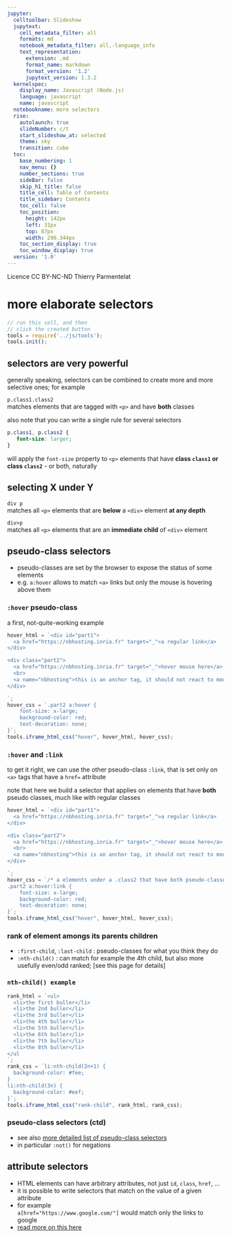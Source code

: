 ```yaml
---
jupyter:
  celltoolbar: Slideshow
  jupytext:
    cell_metadata_filter: all
    formats: md
    notebook_metadata_filter: all,-language_info
    text_representation:
      extension: .md
      format_name: markdown
      format_version: '1.2'
      jupytext_version: 1.3.2
  kernelspec:
    display_name: Javascript (Node.js)
    language: javascript
    name: javascript
  notebookname: more selectors
  rise:
    autolaunch: true
    slideNumber: c/t
    start_slideshow_at: selected
    theme: sky
    transition: cube
  toc:
    base_numbering: 1
    nav_menu: {}
    number_sections: true
    sideBar: false
    skip_h1_title: false
    title_cell: Table of Contents
    title_sidebar: Contents
    toc_cell: false
    toc_position:
      height: 142px
      left: 31px
      top: 87px
      width: 290.344px
    toc_section_display: true
    toc_window_display: true
  version: '1.0'
---
```


<div class="licence">
<span>Licence CC BY-NC-ND</span>
<span>Thierry Parmentelat</span>
</div>

<!-- #region slideshow={"slide_type": ""} -->
# more elaborate selectors
<!-- #endregion -->

```javascript
// run this cell, and then 
// click the created button
tools = require('../js/tools');
tools.init();
```

<!-- #region slideshow={"slide_type": "slide"} -->
## selectors are very powerful
<!-- #endregion -->

generally speaking, selectors can be combined to create more and more selective ones; for example

`p.class1.class2`  
  matches elements that are tagged with `<p>` and have **both** classes  


also note that you can write a single rule for several selectors 

```css
p.class1, p.class2 {
   font-size: larger;
}
```

will apply the `font-size` property to `<p>` elements that have **class `class1` or class `class2`** - or both, naturally

<!-- #region slideshow={"slide_type": "slide"} -->
## selecting X under Y
<!-- #endregion -->

<!-- #region slideshow={"slide_type": ""} -->
`div p`  
matches all `<p>` elements that are **below** a `<div>` element **at any depth**

`div>p`  
matches all `<p>` elements that are an **immediate child** of `<div>` element
<!-- #endregion -->

<!-- #region slideshow={"slide_type": "slide"} -->
## pseudo-class selectors
<!-- #endregion -->

* pseudo-classes are set by the browser to expose the status of some elements
* e.g. `a:hover` allows to match `<a>` links but only the mouse is hovering above them

<!-- #region slideshow={"slide_type": "slide"} -->
### `:hover` pseudo-class  
<!-- #endregion -->

a first, not-quite-working example

```javascript hide_input=true
hover_html = `<div id="part1">
  <a href="https://nbhosting.inria.fr" target="_">a regular link</a>
</div> 

<div class="part2">
  <a href="https://nbhosting.inria.fr" target="_">hover mouse here</a>
  <br>
  <a name="nbhosting">this is an anchor tag, it should not react to mouse</a>
</div>

`;
hover_css = `.part2 a:hover {
    font-size: x-large;
    background-color: red;
    text-decoration: none;
}`;
tools.iframe_html_css("hover", hover_html, hover_css);
```

<!-- #region slideshow={"slide_type": "slide"} -->
### `:hover` and `:link`  
<!-- #endregion -->

to get it right, we can use the other pseudo-class `:link`, that is set only on `<a>` tags that have a `href=` attribute

note that here we build a selector that applies on elements that have **both** pseudo classes, much like with regular classes

```javascript hide_input=true
hover_html = `<div id="part1">
  <a href="https://nbhosting.inria.fr" target="_">a regular link</a>
</div> 

<div class="part2">
  <a href="https://nbhosting.inria.fr" target="_">hover mouse here</a>
  <br>
  <a name="nbhosting">this is an anchor tag, it should not react to mouse</a>
</div>

`;
hover_css = `/* a elements under a .class2 that have both pseudo-classes */
.part2 a:hover:link {
    font-size: x-large;
    background-color: red;
    text-decoration: none;
}`;
tools.iframe_html_css("hover", hover_html, hover_css);
```

<!-- #region slideshow={"slide_type": "slide"} -->
### rank of element amongs its parents children
<!-- #endregion -->

* `:first-child`, `:last-child` : pseudo-classes for what you think they do
* `:nth-child()` : can match for example the 4th child, but also more usefully even/odd ranked; [see this page for details]

<!-- #region slideshow={"slide_type": "slide"} -->
### `nth-child() example`
<!-- #endregion -->

```javascript hide_input=true
rank_html = `<ul>
  <li>the first buller</li>
  <li>the 2nd buller</li>
  <li>the 3rd buller</li>
  <li>the 4th buller</li>
  <li>the 5th buller</li>
  <li>the 6th buller</li>
  <li>the 7th buller</li>
  <li>the 8th buller</li>
</ul
`;
rank_css = `li:nth-child(2n+1) {
  background-color: #fee;
}
li:nth-child(3n) {
  background-color: #eef;
}`;
tools.iframe_html_css("rank-child", rank_html, rank_css);
```

<!-- #region slideshow={"slide_type": "slide"} -->
### pseudo-class selectors (ctd)

* see also [more detailed list of pseudo-class selectors](https://css-tricks.com/pseudo-class-selectors/)
* in particular `:not()` for negations

<!-- #endregion -->

<!-- #region slideshow={"slide_type": "slide"} -->
## attribute selectors
<!-- #endregion -->

* HTML elements can have arbitrary attributes, not just `id`, `class`, `href`, ...
* it is possible to write selectors that match on the value of a given attribute
* for example  
  `a[href="https://www.google.com/"]` would match only the links to google
* [read more on this here](https://css-tricks.com/almanac/selectors/a/attribute/)

